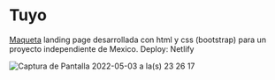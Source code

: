 # Tuyo
[Maqueta](https://tuyo-latam.netlify.app/) landing page desarrollada con html y css (bootstrap) para un proyecto independiente de Mexico.
Deploy: Netlify


![Captura de Pantalla 2022-05-03 a la(s) 23 26 17](https://user-images.githubusercontent.com/79233967/166615601-481ae856-ffd2-4496-87c2-95cc0e8f419e.png)
